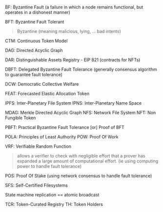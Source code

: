 BF: Byzantine Fault (a failure in which a node remains functional, but operates in a dishonest manner)

BFT: Byzantine Fault Tolerant

> Byzantine (meaning malicious, lying, ... bad intents)

CTM: Continuous Token Model

DAG: Directed Acyclic Graph

DAR: Distinguishable Assets Registry - EIP 821 (contracts for NFTs)

DBFT: Delegated Byzantine Fault Tolerance (generally consensus algorithm to guarantee fault tolerance)

DCW: Democratic Collective Welfare

FEAT: Forecasted Elastic Allocation Token

IPFS: Inter-Planetary File System
IPNS: Inter-Planetary Name Space

MDAG: Merkle Directed Acyclic Graph
NFS: Network File System
NFT: Non Fungible Token

PBFT: Practical Byzantine Fault Tolerance [or] Proof of BFT

POLA: Principles of Least Authority
POW: Proof Of Work

VRF: Verifiable Random Function

> allows a verifier to check with negligible effort that a prover has expanded a large amount of computational effort. (ie using computing power to handle fault tolerance)


POS: Proof Of Stake (using network consensus to handle fault tolerance)

SFS: Self-Certified Filesystems


State machine replication == atomic broadcast

TCR: Token-Curated Registry
TH: Token Holders
